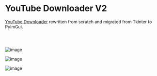 # YouTube Downloader V2

[YouTube Downloader](https://github.com/xesdoog/YouTube-Downloader) rewritten from scratch and migrated from Tkinter to PyImGui.

###     

![image](https://github.com/user-attachments/assets/a8fdf2cd-52ae-499c-8e89-1bca8a45f182)

![image](https://github.com/user-attachments/assets/1b210231-f59e-4c5d-a870-f07d1c1c5a29)

![image](https://github.com/user-attachments/assets/18fcab32-4a28-4cab-b2e3-27809dd68272)
